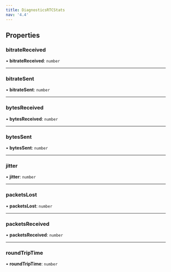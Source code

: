 ```yaml
---
title: DiagnosticsRTCStats
nav: '4.4'
---
```


## Properties

### bitrateReceived

• **bitrateReceived**: `number`

---

### bitrateSent

• **bitrateSent**: `number`

---

### bytesReceived

• **bytesReceived**: `number`

---

### bytesSent

• **bytesSent**: `number`

---

### jitter

• **jitter**: `number`

---

### packetsLost

• **packetsLost**: `number`

---

### packetsReceived

• **packetsReceived**: `number`

---

### roundTripTime

• **roundTripTime**: `number`
